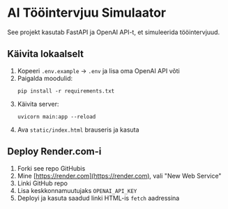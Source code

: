 
# AI Tööintervjuu Simulaator

See projekt kasutab FastAPI ja OpenAI API-t, et simuleerida tööintervjuud.

## Käivita lokaalselt

1. Kopeeri `.env.example` -> `.env` ja lisa oma OpenAI API võti
2. Paigalda moodulid:
   ```
   pip install -r requirements.txt
   ```
3. Käivita server:
   ```
   uvicorn main:app --reload
   ```
4. Ava `static/index.html` brauseris ja kasuta

## Deploy Render.com-i

1. Forki see repo GitHubis
2. Mine [https://render.com](https://render.com), vali "New Web Service"
3. Linki GitHub repo
4. Lisa keskkonnamuutujaks `OPENAI_API_KEY`
5. Deployi ja kasuta saadud linki HTML-is `fetch` aadressina
